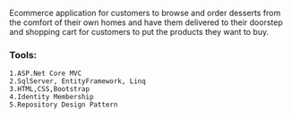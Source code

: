 Ecommerce application for customers to browse and order desserts from the comfort of their own homes and
have them delivered to their doorstep and shopping cart for customers to put the products they want to buy.

### Tools:

    1.ASP.Net Core MVC
    2.SqlServer, EntityFramework, Linq
    3.HTML,CSS,Bootstrap
    4.Identity Membership
    5.Repository Design Pattern
